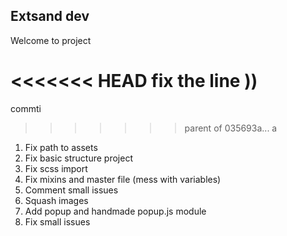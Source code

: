 ## Extsand dev

Welcome to project

<<<<<<< HEAD
fix the line ))
=======
commti
>>>>>>> parent of 035693a... a

1. Fix path to assets
2. Fix basic structure project
3. Fix scss import
4. Fix mixins and master file (mess with variables)
5. Comment small issues
6. Squash images
7. Add popup and handmade popup.js module
8. Fix small issues


